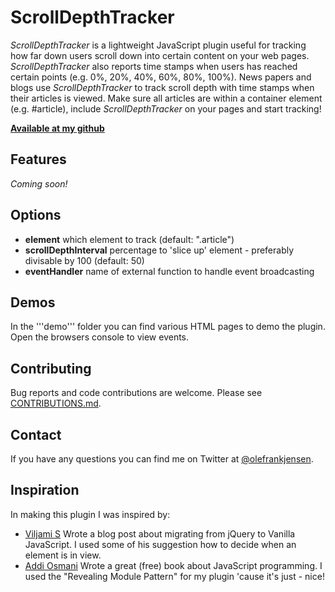 # ScrollDepthTracker
_ScrollDepthTracker_ is a lightweight JavaScript plugin useful for tracking how far down users scroll down into certain content on your web pages. _ScrollDepthTracker_ also reports time stamps when users has reached certain points (e.g. 0%, 20%, 40%, 60%, 80%, 100%). News papers and blogs use _ScrollDepthTracker_ to track scroll depth with time stamps when their articles is viewed. Make sure all articles are within a container element (e.g. #article), include _ScrollDepthTracker_ on your pages and start tracking!

**[Available at my github](https://github.com/olefrank/scrolldepthtracker/)**

## Features
_Coming soon!_

## Options
* **element** which element to track (default: ".article")
* **scrollDepthInterval** percentage to 'slice up' element - preferably divisable by 100 (default: 50)
* **eventHandler** name of external function to handle event broadcasting

## Demos
In the '''demo''' folder you can find various HTML pages to demo the plugin. Open the browsers console to view events.

## Contributing
Bug reports and code contributions are welcome. Please see [CONTRIBUTIONS.md](https://github.com/olefrank/scrolldepthTracker/blob/master/CONTRIBUTIONS.md).

## Contact
If you have any questions you can find me on Twitter at [@olefrankjensen](https://twitter.com/OleFrankJensen).

## Inspiration
In making this plugin I was inspired by:
* [Viljami S](http://blog.adtile.me/2014/01/16/a-dive-into-plain-javascript/) Wrote a blog post about migrating from jQuery to Vanilla JavaScript. I used some of his suggestion how to decide when an element is in view.
* [Addi Osmani](http://addyosmani.com/resources/essentialjsdesignpatterns/book/#modulepatternjavascript) Wrote a great (free) book about JavaScript programming. I used the "Revealing Module Pattern" for my plugin 'cause it's just - nice!